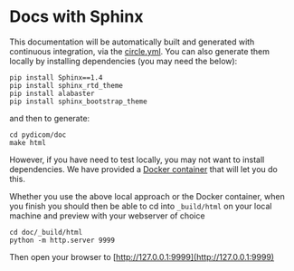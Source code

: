 # Docs with Sphinx

This documentation will be automatically built and generated with continuous
 integration, via the [circle.yml](../.circleci/config.yml). You can also 
 generate them locally by installing dependencies (you may need the below):

```
pip install Sphinx==1.4
pip install sphinx_rtd_theme
pip install alabaster 
pip install sphinx_bootstrap_theme
```

and then to generate:

```
cd pydicom/doc
make html
```

However, if you have need to test locally, you may not want to install dependencies. We have provided a [Docker container](https://hub.docker.com/r/pydicom/pydicom-docs/) that will let you do this.

Whether you use the above local approach or the Docker container, when you finish you should then be able to cd into `_build/html` on your local machine and preview with your webserver of choice

```
cd doc/_build/html
python -m http.server 9999
```

Then open your browser to [http://127.0.0.1:9999](http://127.0.0.1:9999)
